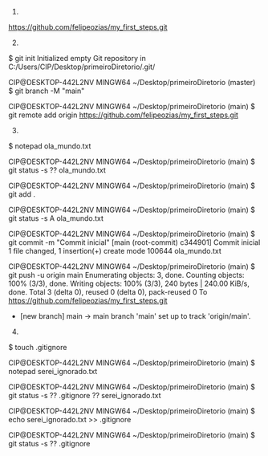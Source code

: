 1.
https://github.com/felipeozias/my_first_steps.git

2.
$ git init
Initialized empty Git repository in C:/Users/CIP/Desktop/primeiroDiretorio/.git/

CIP@DESKTOP-442L2NV MINGW64 ~/Desktop/primeiroDiretorio (master)
$ git branch -M "main"

CIP@DESKTOP-442L2NV MINGW64 ~/Desktop/primeiroDiretorio (main)
$ git remote add origin https://github.com/felipeozias/my_first_steps.git

3.
$ notepad ola_mundo.txt

CIP@DESKTOP-442L2NV MINGW64 ~/Desktop/primeiroDiretorio (main)
$ git status -s
?? ola_mundo.txt

CIP@DESKTOP-442L2NV MINGW64 ~/Desktop/primeiroDiretorio (main)
$ git add .

CIP@DESKTOP-442L2NV MINGW64 ~/Desktop/primeiroDiretorio (main)
$ git status -s
A  ola_mundo.txt

CIP@DESKTOP-442L2NV MINGW64 ~/Desktop/primeiroDiretorio (main)
$ git commit -m "Commit inicial"
[main (root-commit) c344901] Commit inicial
 1 file changed, 1 insertion(+)
 create mode 100644 ola_mundo.txt

CIP@DESKTOP-442L2NV MINGW64 ~/Desktop/primeiroDiretorio (main)
$ git push -u origin main
Enumerating objects: 3, done.
Counting objects: 100% (3/3), done.
Writing objects: 100% (3/3), 240 bytes | 240.00 KiB/s, done.
Total 3 (delta 0), reused 0 (delta 0), pack-reused 0
To https://github.com/felipeozias/my_first_steps.git
 * [new branch]      main -> main
branch 'main' set up to track 'origin/main'.

4.
$ touch .gitignore

CIP@DESKTOP-442L2NV MINGW64 ~/Desktop/primeiroDiretorio (main)
$ notepad serei_ignorado.txt

CIP@DESKTOP-442L2NV MINGW64 ~/Desktop/primeiroDiretorio (main)
$ git status -s
?? .gitignore
?? serei_ignorado.txt

CIP@DESKTOP-442L2NV MINGW64 ~/Desktop/primeiroDiretorio (main)
$ echo serei_ignorado.txt >> .gitignore

CIP@DESKTOP-442L2NV MINGW64 ~/Desktop/primeiroDiretorio (main)
$ git status -s
?? .gitignore

